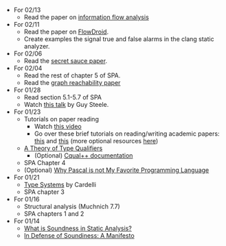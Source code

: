 - For 02/13
  - Read the paper on [information flow analysis](https://users.cis.fiu.edu/~smithg/papers/sif06.pdf)
- For 02/11
  - Read the paper on [FlowDroid](https://www.bodden.de/pubs/far+14flowdroid.pdf
).
  - Create examples the signal true and false alarms in the clang static analyzer.
- For 02/06
  - Read the [secret sauce paper](https://bodden.de/pubs/bodden18secret.pdf).
- For 02/04
  - Read the rest of chapter 5 of SPA.
  - Read the [graph reachability paper](https://research.cs.wisc.edu/wpis/papers/popl95.pdf)
- For 01/28
  - Read section 5.1-5.7 of SPA
  - Watch [this talk](https://www.youtube.com/watch?v=dCuZkaaou0Q) by Guy Steele.
- For 01/23
  - Tutorials on paper reading
    - Watch [this video](https://www.microsoft.com/en-us/research/video/how-to-write-a-great-research-paper-3/)
    - Go over these brief tutorials on reading/writing academic papers: [this](https://courses.cs.washington.edu/courses/cse561/02sp/reviews.pdf) and [this](http://www.armandofox.com/for-students/advice-for-paper-writing)  (more optional resources [here](https://paulgazzillo.com/links/))
  - [A Theory of Type Qualifiers](https://www.cs.tufts.edu/~jfoster/papers/pldi99.pdf)
    - (Optional) [Cqual++ documentation](http://dsw.users.sonic.net/oink/qual.html)
  - SPA Chapter 4
  - (Optional) [Why Pascal is not My Favorite Programming Language](https://www.lysator.liu.se/c/bwk-on-pascal.html)
- For 01/21
  - [Type Systems](http://lucacardelli.name/Papers/TypeSystems.pdf) by Cardelli
  - SPA chapter 3
- For 01/16
  - Structural analysis (Muchnich 7.7)
  - SPA chapters 1 and 2
- For 01/14
  - [What is Soundness in Static Analysis?](http://www.pl-enthusiast.net/2017/10/23/what-is-soundness-in-static-analysis/)
  - [In Defense of Soundiness: A Manifesto](http://soundiness.org/documents/InDefense2.pdf)

